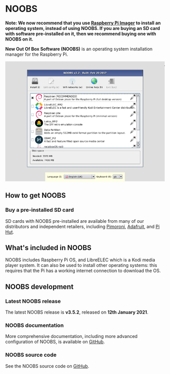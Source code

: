 # NOOBS

**Note: We now recommend that you use [Raspberry Pi Imager](https://www.raspberrypi.org/software/) to install an operating system, instead of using NOOBS. If you are buying an SD card with software pre-installed on it, then we recommend buying one with NOOBS on it.**

**New Out Of Box Software (NOOBS)** is an operating system installation manager for the Raspberry Pi.

![NOOBS OS selection](images/noobs.png)

## How to get NOOBS

### Buy a pre-installed SD card

SD cards with NOOBS pre-installed are available from many of our distributors and independent retailers, including [Pimoroni](https://shop.pimoroni.com/products/noobs-8gb-sd-card), [Adafruit](https://www.adafruit.com/products/1583), and [Pi Hut](http://thepihut.com/collections/raspberry-pi-sd-cards-and-adapters/products/noobs-preinstalled-sd-card).

## What's included in NOOBS

NOOBS includes Raspberry Pi OS, and LibreELEC which is a Kodi media player system. It can also be used to install other operating systems: this requires that the Pi has a working internet connection to download the OS.

## NOOBS development

### Latest NOOBS release

The latest NOOBS release is **v3.5.2**, released on **12th January 2021**.

### NOOBS documentation

More comprehensive documentation, including more advanced configuration of NOOBS, is available on [GitHub](https://github.com/raspberrypi/noobs/blob/master/README.md).

### NOOBS source code

See the NOOBS source code on [GitHub](https://github.com/raspberrypi/noobs).
